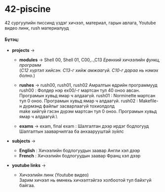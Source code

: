 # 42-piscine
42 сургуулийн писсинд үздэг хичээл, материал, гарын авлага, Youtube видео линк, rush материалууд

#### Бүтэц:
                
+ **projects** ->

    + **modules** -> Shell 00, Shell 01, C00,..,C13 *Ерөнхий хичээлийн функц, программ*\
     (*C12 хүртэл хийсэн. С13-г хийж амжаагүй. С10-г дараа нь нэмэх болно.*)
     
    + **rushes** -> rush00, rush01, rush02
    Амралтын өдрийн программууд\
    rush00 : Фолдер нэр ex00/-г мартсан тул 40 оноо авсан. Програмын хувьд ямар ч алдаагүй. 
    rush01 : Norminette мартсан тул 0 оноо. Програмын хувьд ямар ч алдаагүй.
    rush02 : Makefile-н дүрмэнд файлыг засварлаагүй тохиолдолд\
              make хийгүй гэсэн дүрэм мартсан тул 0 оноо. Програмын хувьд ямар ч алдаагүй.\
    
    + **exams** -> exam, final exam : Шалгалтан дээр ирдэг бодлогууд\
    Шалгалтын зааварчилгаа ба анхаарууштай зүйлс
    
+ **subjects** ->
    + **English** : Хичээлийн бодлогуудын заавар Англи хэл дээр
    + **French** : Хичээлийн бодлогуудын заавар Франц хэл дээр
    
+ **youtube links** ->
    + Хичээлийн линк (Youtube видео)\
      Зарим хичээл нь өмнөхь хичээлтэйгээ холбоотой тул байхгүй байгаа.
